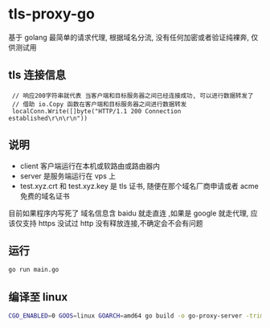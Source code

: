 # tls-proxy-go

基于 golang 最简单的请求代理, 根据域名分流, 没有任何加密或者验证纯裸奔, 仅供测试用

## tls 连接信息

```golang
 // 响应200字符串就代表 当客户端和目标服务器之间已经连接成功, 可以进行数据转发了
 // 借助 io.Copy 函数在客户端和目标服务器之间进行数据转发
 localConn.Write([]byte("HTTP/1.1 200 Connection established\r\n\r\n"))

```

## 说明

-   client 客户端运行在本机或软路由或路由器内
-   server 是服务端运行在 vps 上
-   test.xyz.crt 和 test.xyz.key 是 tls 证书, 随便在那个域名厂商申请或者 acme 免费的域名证书

目前如果程序内写死了 域名信息含 baidu 就走直连 ,如果是 google 就走代理, 应该仅支持 https 没试过 http
没有释放连接,不确定会不会有问题
## 运行

```sh
go run main.go

```

## 编译至 linux

```sh
CGO_ENABLED=0 GOOS=linux GOARCH=amd64 go build -o go-proxy-server -trimpath -ldflags "-s -w -buildid=" main.go
```

